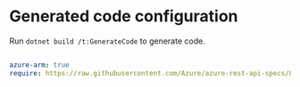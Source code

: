 # Generated code configuration

Run `dotnet build /t:GenerateCode` to generate code.

``` yaml

azure-arm: true
require: https://raw.githubusercontent.com/Azure/azure-rest-api-specs/866a7d07ee081198c77bf4949e2a6ce366e103fa/specification/dns/resource-manager/readme.md
 

```